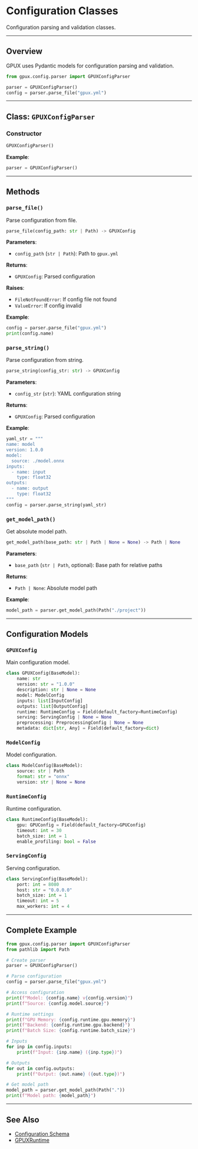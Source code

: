 # Configuration Classes

Configuration parsing and validation classes.

---

## Overview

GPUX uses Pydantic models for configuration parsing and validation.

```python
from gpux.config.parser import GPUXConfigParser

parser = GPUXConfigParser()
config = parser.parse_file("gpux.yml")
```

---

## Class: `GPUXConfigParser`

### Constructor

```python
GPUXConfigParser()
```

**Example**:
```python
parser = GPUXConfigParser()
```

---

## Methods

### `parse_file()`

Parse configuration from file.

```python
parse_file(config_path: str | Path) -> GPUXConfig
```

**Parameters**:

- `config_path` (`str | Path`): Path to `gpux.yml`

**Returns**:

- `GPUXConfig`: Parsed configuration

**Raises**:

- `FileNotFoundError`: If config file not found
- `ValueError`: If config invalid

**Example**:
```python
config = parser.parse_file("gpux.yml")
print(config.name)
```

### `parse_string()`

Parse configuration from string.

```python
parse_string(config_str: str) -> GPUXConfig
```

**Parameters**:

- `config_str` (`str`): YAML configuration string

**Returns**:

- `GPUXConfig`: Parsed configuration

**Example**:
```python
yaml_str = """
name: model
version: 1.0.0
model:
  source: ./model.onnx
inputs:
  - name: input
    type: float32
outputs:
  - name: output
    type: float32
"""
config = parser.parse_string(yaml_str)
```

### `get_model_path()`

Get absolute model path.

```python
get_model_path(base_path: str | Path | None = None) -> Path | None
```

**Parameters**:

- `base_path` (`str | Path`, optional): Base path for relative paths

**Returns**:

- `Path | None`: Absolute model path

**Example**:
```python
model_path = parser.get_model_path(Path("./project"))
```

---

## Configuration Models

### `GPUXConfig`

Main configuration model.

```python
class GPUXConfig(BaseModel):
    name: str
    version: str = "1.0.0"
    description: str | None = None
    model: ModelConfig
    inputs: list[InputConfig]
    outputs: list[OutputConfig]
    runtime: RuntimeConfig = Field(default_factory=RuntimeConfig)
    serving: ServingConfig | None = None
    preprocessing: PreprocessingConfig | None = None
    metadata: dict[str, Any] = Field(default_factory=dict)
```

### `ModelConfig`

Model configuration.

```python
class ModelConfig(BaseModel):
    source: str | Path
    format: str = "onnx"
    version: str | None = None
```

### `RuntimeConfig`

Runtime configuration.

```python
class RuntimeConfig(BaseModel):
    gpu: GPUConfig = Field(default_factory=GPUConfig)
    timeout: int = 30
    batch_size: int = 1
    enable_profiling: bool = False
```

### `ServingConfig`

Serving configuration.

```python
class ServingConfig(BaseModel):
    port: int = 8080
    host: str = "0.0.0.0"
    batch_size: int = 1
    timeout: int = 5
    max_workers: int = 4
```

---

## Complete Example

```python
from gpux.config.parser import GPUXConfigParser
from pathlib import Path

# Create parser
parser = GPUXConfigParser()

# Parse configuration
config = parser.parse_file("gpux.yml")

# Access configuration
print(f"Model: {config.name} v{config.version}")
print(f"Source: {config.model.source}")

# Runtime settings
print(f"GPU Memory: {config.runtime.gpu.memory}")
print(f"Backend: {config.runtime.gpu.backend}")
print(f"Batch Size: {config.runtime.batch_size}")

# Inputs
for inp in config.inputs:
    print(f"Input: {inp.name} ({inp.type})")

# Outputs
for out in config.outputs:
    print(f"Output: {out.name} ({out.type})")

# Get model path
model_path = parser.get_model_path(Path("."))
print(f"Model path: {model_path}")
```

---

## See Also

- [Configuration Schema](../configuration/schema.md)
- [GPUXRuntime](runtime.md)
